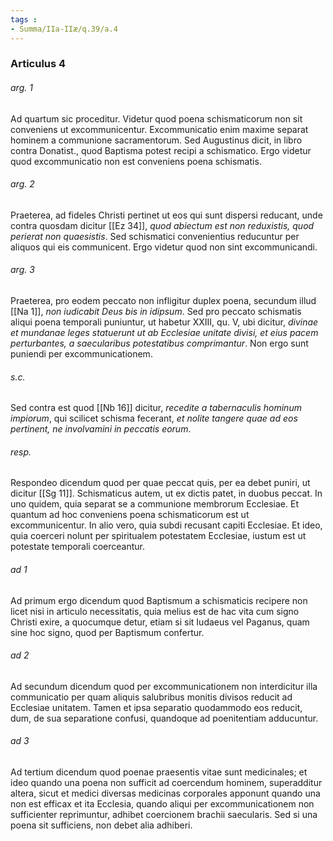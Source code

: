 ```yaml
---
tags : 
- Summa/IIa-IIæ/q.39/a.4
---
```


### Articulus 4

###### arg. 1
Ad quartum sic proceditur. Videtur quod poena schismaticorum non sit conveniens ut excommunicentur. Excommunicatio enim maxime separat hominem a communione sacramentorum. Sed Augustinus dicit, in libro contra Donatist., quod Baptisma potest recipi a schismatico. Ergo videtur quod excommunicatio non est conveniens poena schismatis.

###### arg. 2
Praeterea, ad fideles Christi pertinet ut eos qui sunt dispersi reducant, unde contra quosdam dicitur [[Ez 34]], *quod abiectum est non reduxistis, quod perierat non quaesistis*. Sed schismatici convenientius reducuntur per aliquos qui eis communicent. Ergo videtur quod non sint excommunicandi.

###### arg. 3
Praeterea, pro eodem peccato non infligitur duplex poena, secundum illud [[Na 1]], *non iudicabit Deus bis in idipsum*. Sed pro peccato schismatis aliqui poena temporali puniuntur, ut habetur XXIII, qu. V, ubi dicitur, *divinae et mundanae leges statuerunt ut ab Ecclesiae unitate divisi, et eius pacem perturbantes, a saecularibus potestatibus comprimantur*. Non ergo sunt puniendi per excommunicationem.

###### s.c.
Sed contra est quod [[Nb 16]] dicitur, *recedite a tabernaculis hominum impiorum*, qui scilicet schisma fecerant, *et nolite tangere quae ad eos pertinent, ne involvamini in peccatis eorum*.

###### resp.
Respondeo dicendum quod per quae peccat quis, per ea debet puniri, ut dicitur [[Sg 11]]. Schismaticus autem, ut ex dictis patet, in duobus peccat. In uno quidem, quia separat se a communione membrorum Ecclesiae. Et quantum ad hoc conveniens poena schismaticorum est ut excommunicentur. In alio vero, quia subdi recusant capiti Ecclesiae. Et ideo, quia coerceri nolunt per spiritualem potestatem Ecclesiae, iustum est ut potestate temporali coerceantur.

###### ad 1
Ad primum ergo dicendum quod Baptismum a schismaticis recipere non licet nisi in articulo necessitatis, quia melius est de hac vita cum signo Christi exire, a quocumque detur, etiam si sit Iudaeus vel Paganus, quam sine hoc signo, quod per Baptismum confertur.

###### ad 2
Ad secundum dicendum quod per excommunicationem non interdicitur illa communicatio per quam aliquis salubribus monitis divisos reducit ad Ecclesiae unitatem. Tamen et ipsa separatio quodammodo eos reducit, dum, de sua separatione confusi, quandoque ad poenitentiam adducuntur.

###### ad 3
Ad tertium dicendum quod poenae praesentis vitae sunt medicinales; et ideo quando una poena non sufficit ad coercendum hominem, superadditur altera, sicut et medici diversas medicinas corporales apponunt quando una non est efficax et ita Ecclesia, quando aliqui per excommunicationem non sufficienter reprimuntur, adhibet coercionem brachii saecularis. Sed si una poena sit sufficiens, non debet alia adhiberi.

